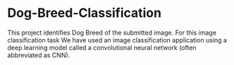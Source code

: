 # Dog-Breed-Classification
This project identifies Dog Breed of the submitted image. For this image classification task We have used an image classification application using a deep learning model called a convolutional  neural network (often abbreviated as CNN).
